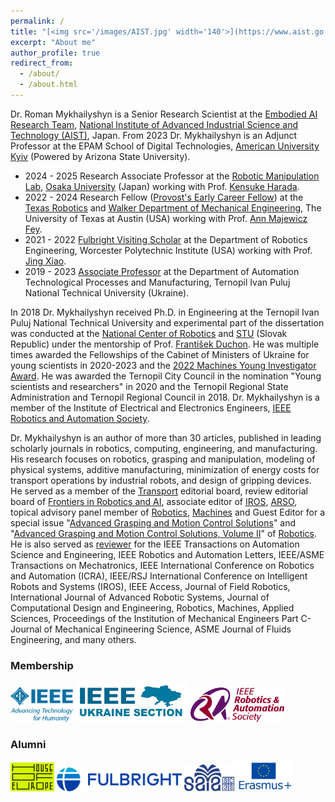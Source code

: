 ```yaml
---
permalink: /
title: "[<img src='/images/AIST.jpg' width='140'>](https://www.aist.go.jp/index_en.html) [<img src='/images/Osaka_University_Logo.png' width='140'>](https://www.osaka-u.ac.jp/en) [<img src='/images/UT.png' width='140'>](https://www.utexas.edu/) [<img src='/images/tntu.png' width='55'>](https://tntu.edu.ua/?p=uk/main) [<img src='/images/wpi.png' width='140'>](https://www.wpi.edu/) [<img src='/images/auk.png' width='140'>](https://auk.edu.ua//en/)" 
excerpt: "About me"
author_profile: true
redirect_from: 
  - /about/
  - /about.html
---
```

Dr. Roman Mykhailyshyn is a Senior Research Scientist at the [Embodied AI Research Team](https://unit.aist.go.jp/icps/icps-am/en/), [National Institute of Advanced Industrial Science and Technology (AIST)](https://www.aist.go.jp/index_en.html), Japan. From 2023 Dr. Mykhailyshyn is an Adjunct Professor at the EPAM School of Digital Technologies, [American University Kyiv](https://auk.edu.ua/en/) (Powered by Arizona State University). 
* 2024 - 2025 Research Associate Professor at the [Robotic Manipulation Lab](https://www.roboticmanipulation.org/english/about-us/), [Osaka University](https://www.osaka-u.ac.jp/en) (Japan) working with Prof. [Kensuke Harada](https://www.roboticmanipulation.org/members2/kensuke-harada/).
* 2022 - 2024 Research Fellow ([Provost's Early Career Fellow](https://provost.utexas.edu/2023/10/04/2023-24-provosts-early-career-fellows-announced/)) at the [Texas Robotics](https://robotics.utexas.edu/) and [Walker Department of Mechanical Engineering](https://www.me.utexas.edu/), The University of Texas at Austin (USA) working with Prof. [Ann Majewicz Fey](https://www.me.utexas.edu/people/faculty-directory/amfey).
* 2021 - 2022 [Fulbright Visiting Scholar](https://fulbright.org.ua/wp-content/uploads/2021/09/32_scholars_2021-22.pdf) at the Department of Robotics Engineering, Worcester Polytechnic Institute (USA) working with Prof. [Jing Xiao](https://users.wpi.edu/~jxiao2/).
* 2019 - 2023 [Associate Professor](https://kaf-av.tntu.edu.ua/index.php/mn-main/mn-workers?id=757) at the Department of Automation Technological Processes and Manufacturing, Ternopil Ivan Puluj National Technical University (Ukraine).

In 2018 Dr. Mykhailyshyn received Ph.D. in Engineering at the Ternopil Ivan Puluj National Technical University and experimental part of the dissertation was conducted at the [National Center of Robotics](https://nacero.sk/language/en/) and [STU](https://www.stuba.sk/english.html?page_id=132) (Slovak Republic) under the mentorship of Prof. [František Duchon](https://is.stuba.sk/lide/clovek.pl?id=10329&lang=en). He was multiple times awarded the Fellowships of the Cabinet of Ministers of Ukraine for young scientists in 2020-2023 and the [2022 Machines Young Investigator Award](https://www.mdpi.com/journal/machines/awards/1779). He was awarded the Ternopil City Council in the nomination "Young scientists and researchers" in 2020 and the Ternopil Regional State Administration and Ternopil Regional Council in 2018. Dr. Mykhailyshyn is a member of the Institute of Electrical and Electronics Engineers, [IEEE Robotics and Automation Society](https://www.ieee-ras.org/).

Dr. Mykhailyshyn is an author of more than 30 articles, published in leading scholarly journals in robotics, computing, engineering, and manufacturing. His research focuses on robotics, grasping and manipulation, modeling of physical systems, additive manufacturing, minimization of energy costs for transport operations by industrial robots, and design of gripping devices. He served as a member of the [Transport](https://journals.vilniustech.lt/index.php/transport/editorialboard) editorial board, review editorial board of [Frontiers in Robotics and AI](https://loop.frontiersin.org/people/2041565/overview), associate editor of [IROS](https://www.ieee-ras.org/conferences-workshops/financially-co-sponsored/iros), [ARSО](https://www.ieee-ras.org/conferences-workshops/fully-sponsored/arso), topical advisory panel member of [Robotics](https://www.mdpi.com/journal/robotics/topical_advisory_panel), [Machines](https://www.mdpi.com/journal/machines/topical_advisory_panel) and Guest Editor for a special issue "[Advanced Grasping and Motion Control Solutions](https://www.mdpi.com/journal/robotics/special_issues/1G490RSDI8)" and "[Advanced Grasping and Motion Control Solutions, Volume II](https://www.mdpi.com/journal/robotics/special_issues/Grasping_Control_V2)" of [Robotics](https://www.mdpi.com/journal/robotics). He is also served as [reviewer](https://www.webofscience.com/wos/author/record/H-4985-2017?state=%7B%7D) for the IEEE Transactions on Automation Science and Engineering, IEEE Robotics and Automation Letters,  IEEE/ASME Transactions on Mechatronics, IEEE International Conference on Robotics and Automation (ICRA), IEEE/RSJ International Conference on Intelligent Robots and Systems (IROS), IEEE Access, Journal of Field Robotics, International Journal of Advanced Robotic Systems, Journal of Computational Design and Engineering, Robotics, Machines, Applied Sciences, Proceedings of the Institution of Mechanical Engineers Part C-Journal of Mechanical Engineering Science, ASME Journal of Fluids Engineering, and many others. 

### Membership
[<img src='/images/IEEE_logo.png' width='100'>](https://www.ieee.org/)   [<img src='/images/IEEE-Ukraine.png' width='180'>](https://ieee.org.ua/)   [<img src='/images/IEEE_RAS.png' width='150'>](https://www.ieee-ras.org/) 
### Alumni
[<img src='/images/HoE.png' width='70'>](https://houseofeurope.org.ua/en/alumni-community)   [<img src='/images/fulbright-logo.png' width='200'>](https://fulbrightscholars.org/) [<img src='/images/logo_SAIA.png' width='80'>](https://www.saia.sk/en/) [<img src='/images/Erasmus-Logo.jpg' width='90'>](https://erasmus-plus.ec.europa.eu/)